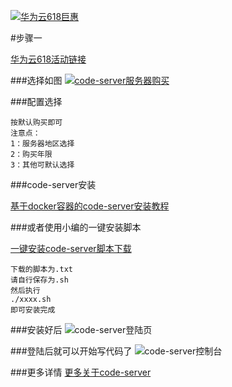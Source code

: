 [![华为云618巨惠](https://babyrita.oss-cn-beijing.aliyuncs.com/data/uploads/editor/5ee30ffd22ea3.jpg "华为云618巨惠")](https://activity.huaweicloud.com/2020_618_promotion/index.html?fromacct=36e02b2d-8110-45be-a26d-f28806dce6f3&utm_source=aHc1NDI0NTM4Mg==&utm_medium=cps&utm_campaign=201905 "华为云618巨惠")

#步骤一

[华为云618活动链接](https://activity.huaweicloud.com/2020_618_promotion/index.html?fromacct=36e02b2d-8110-45be-a26d-f28806dce6f3&utm_source=aHc1NDI0NTM4Mg==&utm_medium=cps&utm_campaign=201905 "点击下面链接")

###选择如图
[![code-server服务器购买](https://babyrita.oss-cn-beijing.aliyuncs.com/data/uploads/editor/5ee310b50d39d.png "code-server服务器购买")](https://activity.huaweicloud.com/2020_618_promotion/index.html?fromacct=36e02b2d-8110-45be-a26d-f28806dce6f3&utm_source=aHc1NDI0NTM4Mg==&utm_medium=cps&utm_campaign=201905 "code-server服务器购买")

###配置选择

```
按默认购买即可
注意点：
1：服务器地区选择
2：购买年限
3：其他可默认选择
```

###code-server安装

[基于docker容器的code-server安装教程](https://www.wnwblog.com/index/index/detail?id=253&cid=30 "基于docker容器的code-server安装教程")

###或者使用小编的一键安装脚本

[一键安装code-server脚本下载](https://www.wnwblog.com/index/auto_install/auto_code_server "一键安装code-server脚本下载")
```
下载的脚本为.txt
请自行保存为.sh
然后执行
./xxxx.sh
即可安装完成
```
###安装好后
![code-server登陆页](https://babyrita.oss-cn-beijing.aliyuncs.com/data/uploads/editor/5ee32db29332d.png "code-server登陆页")

###登陆后就可以开始写代码了
![code-server控制台](https://babyrita.oss-cn-beijing.aliyuncs.com/data/uploads/editor/5ee32e097e2e7.png "code-server控制台")

###更多详情
[更多关于code-server](https://www.wnwblog.com/index/index?keyword=code-server "更多关于code-server")
